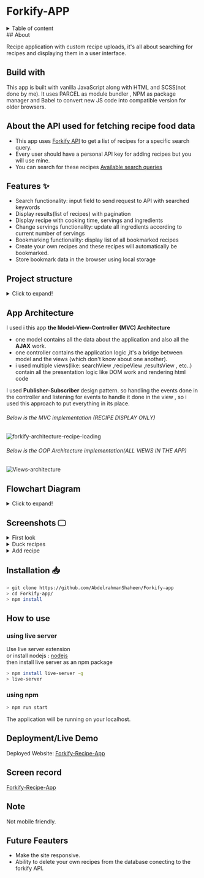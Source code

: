 # Forkify-APP

<details>
<summary>Table of content</summary>

- [Forkify-APP](#forkify-app)
  - [About](#about)
  - [Build with](#build-with)
  - [About the API used for fetching recipe food data](#about-the-api-used-for-fetching-recipe-food-data)
  - [Features ✨](#features-)
  - [Project structure](#project-structure)
  - [App Architecture](#app-architecture)
          - [Below is the MVC implementation (RECIPE DISPLAY ONLY)](#below-is-the-mvc-implementation-recipe-display-only)
          - [Below is the OOP Architecture implementation(ALL VIEWS IN THE APP)](#below-is-the-oop-architecture-implementationall-views-in-the-app)
  - [Flowchart Diagram](#flowchart-diagram)
  - [Screenshots 🖵](#screenshots-)
  - [Installation 📥](#installation-)
  - [How to use](#how-to-use)
    - [using live server](#using-live-server)
    - [using npm](#using-npm)
  - [Deployment/Live Demo](#deploymentlive-demo)
  - [Screen record](#screen-record)
  - [Note](#note)
  - [Future Feauters](#future-feauters)

</details>
## About

Recipe application with custom recipe uploads, it's all about searching for recipes
and displaying them in a user interface.

## Build with

This app is built with vanilla JavaScript along with HTML and SCSS(not done by me). It uses PARCEL as module bundler , NPM as package manager and Babel to convert new JS code into compatible version for older browsers.

## About the API used for fetching recipe food data

- This app uses [Forkify API](https://forkify-api.herokuapp.com/v2) to get a list of recipes for a specific search query.
- Every user should have a personal API key for adding recipes but you will use mine.
- You can search for these recipes [Available search queries](https://forkify-api.herokuapp.com/phrases.html)

## Features ✨

- Search functionality: input field to send request to API with searched keywords
- Display results(list of recipes) with pagination
- Display recipe with cooking time, servings and ingredients
- Change servings functionality: update all ingredients according to current number of servings
- Bookmarking functionality: display list of all bookmarked recipes
- Create your own recipes and these recipes will automatically be bookmarked.
- Store bookmark data in the browser using local storage

## Project structure

<details>
<summary>Click to expand!</summary>

```bash
## Project Structure
📦Forkify-app
 ┣ 📂src
 ┃ ┣ 📂img
 ┃ ┃ ┣ 📜favicon.png
 ┃ ┃ ┣ 📜icons.svg
 ┃ ┃ ┗ 📜logo.png
 ┃ ┣ 📂js
 ┃ ┃ ┣ 📂views
 ┃ ┃ ┃ ┣ 📜addRecipeView.js
 ┃ ┃ ┃ ┣ 📜bookmarksView.js
 ┃ ┃ ┃ ┣ 📜paginationView.js
 ┃ ┃ ┃ ┣ 📜previewView.js
 ┃ ┃ ┃ ┣ 📜recipeView.js
 ┃ ┃ ┃ ┣ 📜resultsView.js
 ┃ ┃ ┃ ┣ 📜searchView.js
 ┃ ┃ ┃ ┗ 📜View.js
 ┃ ┃ ┣ 📜config.js
 ┃ ┃ ┣ 📜controller.js
 ┃ ┃ ┣ 📜helpers.js
 ┃ ┃ ┗ 📜model.js
 ┃ ┗ 📂sass
 ┃ ┃ ┣ 📜main.scss
 ┃ ┃ ┣ 📜_base.scss
 ┃ ┃ ┣ 📜_components.scss
 ┃ ┃ ┣ 📜_header.scss
 ┃ ┃ ┣ 📜_preview.scss
 ┃ ┃ ┣ 📜_recipe.scss
 ┃ ┃ ┣ 📜_searchResults.scss
 ┃ ┃ ┗ 📜_upload.scss
 ┣ 📜.gitignore
 ┣ 📜index.html
 ┣ 📜package.json
 ┗ 📜README.md

```

</details>

## App Architecture

I used i this app **the Model-View-Controller (MVC) Architecture**

- one model contains all the data about the application and also all the **AJAX** work.
- one controller contains the application logic ,it's a bridge between model and the views (which don't know about one another).
- i used multiple views(like: searchView ,recipeView ,resultsView , etc..) contain all the presentation logic like DOM work and rendering html code

I used **Publisher-Subscriber** design pattern.
so handling the events done in the controller and listening for events to handle it done in the view , so i used this approach to put everything in its place.

###### Below is the MVC implementation (RECIPE DISPLAY ONLY)

![forkify-architecture-recipe-loading](https://user-images.githubusercontent.com/77184432/180591784-8def0555-b7b3-4dc8-a614-5da2bb8ae001.png)

###### Below is the OOP Architecture implementation(ALL VIEWS IN THE APP)

![Views-architecture](https://user-images.githubusercontent.com/77184432/180591780-1aafcb9c-3f40-412b-b1f5-a039256b495f.png)

## Flowchart Diagram

<details>
<summary>Click to expand!</summary>

![forkify-flowchart-part-3](https://user-images.githubusercontent.com/77184432/180443382-9bdb978a-a4d5-436b-a6af-9fbf5090a545.png)

</details>

## Screenshots 🖵

<details>
<summary>First look</summary>

![screenshot1](https://user-images.githubusercontent.com/77184432/180442985-b1a82ef3-64cd-451d-b2b4-677447f23c4c.png)

</details>

<details>
<summary>Duck recipes</summary>

![Screenshot2](https://user-images.githubusercontent.com/77184432/180443059-de3dfe50-6e40-4f72-921e-d2045cd38c10.png)

</details>

<details>
<summary>Add recipe</summary>

![Screenshot3](https://user-images.githubusercontent.com/77184432/180443124-e81e9ff9-93bf-44a8-945f-679fb03f3787.png)

</details>

## Installation 📥

```bash
> git clone https://github.com/AbdelrahmanShaheen/Forkify-app
> cd Forkify-app/
> npm install
```

## How to use

### using live server

Use live server extension \
or
install nodejs : [nodejs](https://nodejs.org/en/download/) \
then install live server as an npm package

```bash
> npm install live-server -g
> live-server
```

### using npm

```bash
> npm run start
```

The application will be running on your localhost.

## Deployment/Live Demo

Deployed Website: [Forkify-Recipe-App](https://forkify-recipe-app1.netlify.app/)

## Screen record

[Forkify-Recipe-App](https://www.youtube.com/watch?v=sTk0ii0A9iU)

## Note

Not mobile friendly.

## Future Feauters

- Make the site responsive.
- Ability to delete your own recipes from the database conecting to the forkify API.
